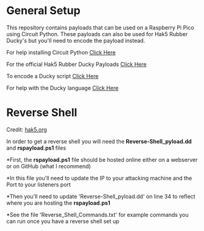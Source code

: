 # General Setup 
This repository contains payloads that can be used on a Raspberry Pi Pico using Circuit Python. These payloads can also be used for Hak5 Rubber Ducky's but you'll need to encode the payload instead.

For help installing Circuit Python [Click Here](https://github.com/dbisu/pico-ducky)

For the official Hak5 Rubber Ducky Payloads [Click Here](https://github.com/hak5/usbrubberducky-payloads)

To encode a Ducky script [Click Here](https://ducktoolkit.com/)

For help with the Ducky language [Click Here](https://docs.hak5.org/hc/en-us/articles/360010555153-Ducky-Script-the-USB-Rubber-Ducky-language)

# Reverse Shell
Credit: [hak5.org](https://docs.hak5.org/hc/en-us/articles/360010555233-How-to-Get-a-Reverse-Shell-in-3-Seconds-with-the-USB-Rubber-Ducky)

In order to get a reverse shell you will need the **Reverse-Shell_pyload.dd** and **rspayload.ps1** files

*First, the **rspayload.ps1** file should be hosted online either on a webserver or on GitHub (what I recommend)

*In this file you'll need to update the IP to your attacking machine and the Port to your listeners port

*Then you'll need to update 'Reverse-Shell_pyload.dd' on line 34 to reflect where you are hosting the **rspayload.ps1**

*See the file 'Reverse_Shell_Commands.txt' for example commands you can run once you have a reverse shell set up
